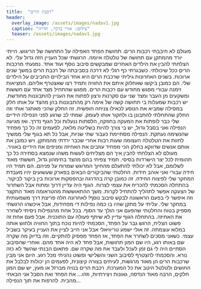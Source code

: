 ```yaml
---
title:  "רכבת הרים"
header:
  overlay_image: /assets/images/nadav1.jpg
  caption: "צילום: אורי ברכר, חדרה"
  teaser: /assets/images/nadav1.jpg
---
```

<!--more-->

מעולם לא חיבבתי רכבות הרים. תחושת הפחד האפילה על התחושה של הריגוש. הייתי יורד מהמתקן עם תחושה של טלטלה איומה. הרגשתי שכל העניין הזה גדול עלי. לא הצלחתי להבין את הילדים האחרים שמבקשים סיבוב נוסף ועוד אחד. נמנעתי מרכבות הרים ככל שיכולתי. כשבגרתי כף רגלי לא דרכה בסביבתה של רכבת הרים במשך שנים ארוכות.
בשנים האחרונות גיליתי שרכבת הרים היא אחד הבילויים החביבים על הילדים שלי. הם כמובן ביקשו שאחלוק איתם את החוויה ותמיד רצו שאצטרף אליהם. המציאות זימנה עבורי מפגש מחודש עם רכבות הרים. מפגש שהתחיל מצד אחד עם חששות ומשקעים מן העבר ומצד שני עם סקרנות ורצון לפתוח את העניין להתבוננות מחודשת.
יש רכבות שמעלות בי תחושה קשה של אימה רק מהתבוננות בהן מהצד על אותו חלק במסילה שמביא את הנוסע לכאילו צניחה חופשית. זה החלק שהכי מאתגר אותי וזה החלק שהתחלתי להתבונן בו ולחקור אותו לעומק. שמתי לב שרגע לפני הנפילה הידיים שלי כבר לופתות את המעקה בחוזקה, הלסתות ננעלות וכל הגוף נדרך. ואז מגיעה הנפילה ואני בסבל גדול, יש בי צורך להיות בשליטה מלאה, לפעמים זה כל כך מפחיד שהנשימה נעתקת. הנפילה מסתיימת כעבור שתי שניות, אבל כל תא בגוף שלי ממשיך לחוות את הטלטלה העצומה שעות רבות אחרי שכבר ירדתי מהמתקן.
ויש כמובן את אותם אנשים שדווקא בחלק הכי מפחיד עוזבים את האחיזה ומניפים את הידיים באוויר. מעולם לא הצלחתי להבין איך הם מצליחים לעשות משהו שנמצא בסתירה כל כך תהומית לכל יצר הישרדות בסיסי. תמיד צפיתי בהם מהצד בתימהון גדול, חששתי מאוד לשלומם, אבל לא יכולתי להתעלם מהחיוך המרוגש שמרוח על פניהם. הם תמיד היו חידה עבורי ואני אוהב חידות.
החלטתי שהביקורים הבאים בפארק שעשועים יהיו מעבדת המחקר שלי לפיצוח החידה. זה כמובן קרה בהדרגה ובהפסקות ארוכות בין ביקור לביקור. בהתחלה הסכמתי להכריח את עצמי לצרוח. הגוף היה עדיין דרוך ומתוח אבל השחרור של הצעקה אפשר לתהליך להתחיל לקרות. משך ההתאוששות מהטראומה מאוד התקצר וזה איפשר לי בפעם הראשונה לבקש סיבוב נוסף!
לאחרונה חלה פריצת דרך משמעותית במחקר שלי. עליתי על מתקן שהיו בו כמה נפילות די מפחידות, אבל איכשהו הרגשתי מספיק בטוח והחלטתי שהפעם אני הולך עד הסוף. בכל אחת מהנפילות ניסיתי לשחרר את האחיזה. בהתחלה הגוף עדיין לא שיתף פעולה עם התוכנית. אבל פעם אחת זה פשוט הצליח, הרגש גבר על הפחד, הסכמתי להיות נוכח בתוך החוויה ולחוש אותה במלוא עוצמתה.
זה אולי ישמע טריוויאלי אבל אני חייב לציין את העניין בעיקר בשביל עצמי. כשאני מסכים לשחרר את הפחד, אז הפחד מפסיק להתקיים. וזה בדיוק מה שקרה שם באותו רגע, היו שם המון תחושות, אבל פחד לא היה אחד מהם. ואחרי שהסיבוב הסתיים היה לי גם זמן לעכל ולעבד את מה שקרה שם. פתאום הבנתי שהשד לא כזה נורא. והסכמתי להצטרף לסיבוב השני והשלישי ופשוט נהניתי מכל רגע.
היום אני מבין שרכבות הרים הן מאוד מרגשות, לעיתים בצורה קיצונית, לפעמים הן יכולות לבלבל את החושים ולטלטל היטב את כל המערכת. רכבת הרים בנויה מברזל או מעץ, יש שם המון חלקים, הרבה מאוד הנדסה, גאונות ויצירתיות, וזהו… את הפחד ואת הסבל אני הבאתי מהבית.
להרפות את תוך הנפילה…